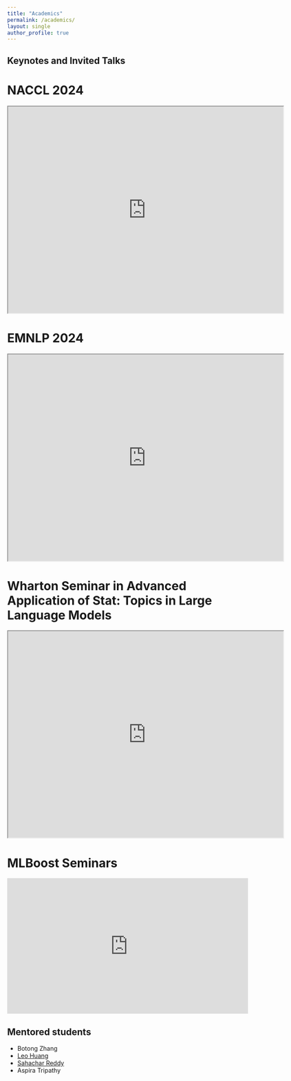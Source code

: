 ```yaml
---
title: "Academics"
permalink: /academics/
layout: single
author_profile: true
---
```


## Keynotes and Invited Talks

NACCL 2024
=====
<iframe src="https://drive.google.com/file/d/1f2AgDSBX6EXl2JMxs00FmargEM6zarF8/preview" width="640" height="480" allow="autoplay"></iframe>

EMNLP 2024
=====
<iframe src="https://drive.google.com/file/d/1BMdIPpYB4JSPAN-UUAb--NINiyEQZVxT/preview" width="640" height="480" allow="autoplay"></iframe>

Wharton Seminar in Advanced Application of Stat: Topics in Large Language Models
=====
<iframe src="https://drive.google.com/file/d/1MpnPC8jDopK9RSvYt8agapXYtkxyGCWC/preview" width="640" height="480" allow="autoplay"></iframe>

MLBoost Seminars 
=====
<iframe width="560" height="315" src="https://www.youtube.com/embed/JnWXebWUEg4?si=mP90QtlvQwZ0xtMF" title="YouTube video player" frameborder="0" allow="accelerometer; autoplay; clipboard-write; encrypted-media; gyroscope; picture-in-picture; web-share" referrerpolicy="strict-origin-when-cross-origin" allowfullscreen></iframe>

## Mentored students

- Botong Zhang
- [Leo Huang](https://live-sas-physics.pantheon.sas.upenn.edu/people/leo-huang) 
- [Sahachar Reddy](https://www.grasp.upenn.edu/people/sahachar-reddy-tippana/)
- Aspira Tripathy
